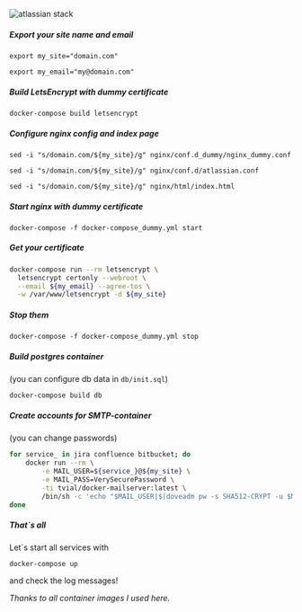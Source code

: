 ![atlassian stack](http://approximatenumber.github.io/images/atlassian_stack.png)

##### Export your site name and email

`export my_site="domain.com"`

`export my_email="my@domain.com"`

##### Build LetsEncrypt with dummy certificate

`docker-compose build letsencrypt`

##### Configure nginx config and index page

`sed -i "s/domain.com/${my_site}/g" nginx/conf.d_dummy/nginx_dummy.conf`

`sed -i "s/domain.com/${my_site}/g" nginx/conf.d/atlassian.conf`

`sed -i "s/domain.com/${my_site}/g" nginx/html/index.html`

##### Start nginx with dummy certificate

`docker-compose -f docker-compose_dummy.yml start`

##### Get your certificate

```bash
docker-compose run --rm letsencrypt \
  letsencrypt certonly --webroot \
  --email ${my_email} --agree-tos \
  -w /var/www/letsencrypt -d ${my_site}
```
##### Stop them

`docker-compose -f docker-compose_dummy.yml stop`

##### Build postgres container

(you can configure db data in `db/init.sql`)

`docker-compose build db`

##### Create accounts for SMTP-container

(you can change passwords)

```bash
for service_ in jira confluence bitbucket; do
    docker run --rm \
        -e MAIL_USER=${service_}@${my_site} \
        -e MAIL_PASS=VerySecurePassword \
        -ti tvial/docker-mailserver:latest \
        /bin/sh -c 'echo "$MAIL_USER|$(doveadm pw -s SHA512-CRYPT -u $MAIL_USER -p $MAIL_PASS)"' >> config/postfix-accounts.cf
done
```

##### That\`s all

Let\`s start all services with

`docker-compose up`

and check the log messages!

_Thanks to all container images I used here._
